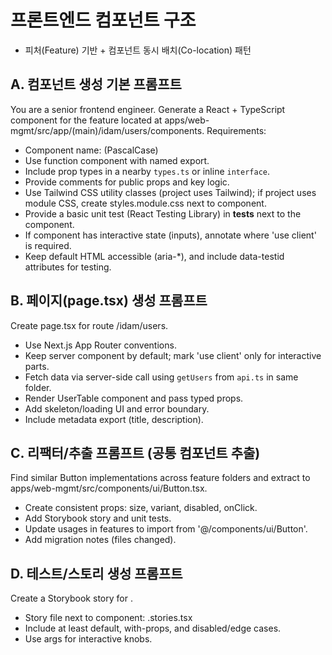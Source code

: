 # 프론트엔드 컴포넌트 구조

 - 피처(Feature) 기반 + 컴포넌트 동시 배치(Co-location) 패턴


## A. 컴포넌트 생성 기본 프롬프트
You are a senior frontend engineer. Generate a React + TypeScript component for the feature located at apps/web-mgmt/src/app/(main)/idam/users/components.
Requirements:
- Component name: <ComponentName> (PascalCase)
- Use function component with named export.
- Include prop types in a nearby `types.ts` or inline `interface`.
- Provide comments for public props and key logic.
- Use Tailwind CSS utility classes (project uses Tailwind); if project uses module CSS, create styles.module.css next to component.
- Provide a basic unit test (React Testing Library) in __tests__ next to the component.
- If component has interactive state (inputs), annotate where 'use client' is required.
- Keep default HTML accessible (aria-*), and include data-testid attributes for testing.

## B. 페이지(page.tsx) 생성 프롬프트
Create page.tsx for route /idam/users.
- Use Next.js App Router conventions.
- Keep server component by default; mark 'use client' only for interactive parts.
- Fetch data via server-side call using `getUsers` from `api.ts` in same folder.
- Render UserTable component and pass typed props.
- Add skeleton/loading UI and error boundary.
- Include metadata export (title, description).

## C. 리팩터/추출 프롬프트 (공통 컴포넌트 추출)
Find similar Button implementations across feature folders and extract to apps/web-mgmt/src/components/ui/Button.tsx.
- Create consistent props: size, variant, disabled, onClick.
- Add Storybook story and unit tests.
- Update usages in features to import from '@/components/ui/Button'.
- Add migration notes (files changed).

## D. 테스트/스토리 생성 프롬프트
Create a Storybook story for <ComponentName>.
- Story file next to component: <ComponentName>.stories.tsx
- Include at least default, with-props, and disabled/edge cases.
- Use args for interactive knobs.
